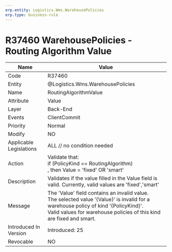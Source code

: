```yaml
---
erp.entity: Logistics.Wms.WarehousePolicies
erp.type: business-rule
---
```

# R37460 WarehousePolicies - Routing Algorithm Value

| Name | Value |
| ---- | ----- |
| Code | R37460 |
| Entity | @Logistics.Wms.WarehousePolicies |
| Name | RoutingAlgorithmValue |
| Attribute | Value |
| Layer | Back-End |
| Events | ClientCommit |
| Priority | Normal |
| Modify | NO |
| Applicable Legislations | ALL // no condition needed |
| Action | Validate that: <br/> if (PolicyKind == RoutingAlgorithm)  <br/>, then Value = 'fixed' OR 'smart' |
| Description | Validates if the value filled in the Value field is valid. Currently, valid values are 'fixed','smart' |
| Message | The 'Value' field contains an invalid value. <br/> The selected value '{Value}' is invalid for a warehouse policy of kind '{PolicyKind}'. <br/> Valid values for warehouse policies of this kind are fixed and smart. |
| Introduced In Version | Introduced: 25  |
| Revocable | NO |
